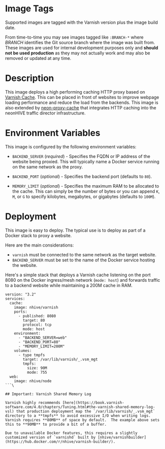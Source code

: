 # Image Tags

Supported images are tagged with the Varnish version plus the image build date.

From time-to-time you may see images tagged like `:BRANCH-*` where *BRANCH* identifies the Git source branch where the image was built from.  These images are used for internal development purposes only and **should not be used production** as they may not actually work and may also be removed or updated at any time.

# Description

This image deploys a high performing caching HTTP proxy based on [Varnish Cache](http://varnish-cache.org).  This can be placed in front of websites to improve webpage loading performance and reduce the load from the backends.  This image is also extended by [neon-proxy-cache](https://hub.docker.com/r/nhive/neon-proxy-cache/) that integrates HTTP caching into the neonHIVE traffic director infrastructure.

# Environment Variables

This image is configured by the following environment variables:

* `BACKEND_SERVER` (*required*) - Specifies the FQDN or IP address of the website being proxied.  This will typically name a Docker service running on the same network as the proxy.

* `BACKEND_PORT` (*optional*) - Specifies the backend port (defaults to `80`).

* `MEMORY_LIMIT` (*optional*) - Specifies the maximum RAM to be allocated to the cache.  This can simply be the number of bytes or you can append `K`, `M`, or `G` to specify kilobytes, megabytes, or gigabytes (defaults to `100M`).

# Deployment

This image is easy to deploy.  The typical use is to deploy as part of a Docker stack to proxy a website.

Here are the main considerations:

* `varnish` must be connected to the same network as the target website.
* `BACKEND_SERVER` must be set to the name of the Docker service hosting the website.

Here's a simple stack that deploys a Varnish cache listening on the port 8080 on the Docker ingress/mesh network (`mode: host`) and forwards traffic to a backend website while maintaining a 200M cache in RAM.

```
version: "3.2"
services:
  cache:
    image: nhive/varnish
    ports:
      - published: 8080
        target: 80
        protocol: tcp
        mode: host
    environment:
      - "BACKEND_SERVER=web"
      - "BACKEND_PORT=80"
      - "MEMORY_LIMIT=200M"
    volumes:
      - type tmpfs
        target: /var/lib/varnish/_.vsm_mgt
        tmpfs:
          size: 90M
          mode: 755
  web:
    image: nhive/node
```\

## Important: Varnish Shared Memory Log

Varnish highly recommends [here](https://book.varnish-software.com/4.0/chapters/Tuning.html#the-varnish-shared-memory-log-vsl) that production deployment map the `/var/lib/varnish/_.vsm_mgt` directory to a **tmpfs** to avoid excessive I/O when writing logs.  Varnish requires **80MB** of space by default.  The example above sets this to **90MB** to provide a bit of a buffer.

Due to unavailable Docker features, this requires a slightly customized version of `varnishd` built by [nhive/varnishbuilder](https://hub.docker.com/r/nhive/varnish-builder/).
